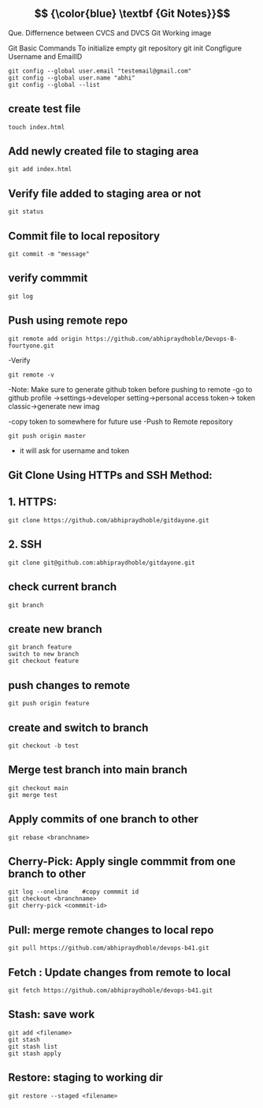 ## $$ {\color{blue} \textbf {Git Notes}}$$
Que. Differnence between CVCS and DVCS
Git Working
image

Git Basic Commands
To initialize empty git repository
git init
Congfigure Username and EmailID
````
git config --global user.email "testemail@gmail.com"
git config --global user.name "abhi"
git config --global --list
````
## create test file
````
touch index.html
````
## Add newly created file to staging area
````
git add index.html
````
## Verify file added to staging area or not
````
git status
````
## Commit file to local repository
````
git commit -m "message"
````
## verify commmit
````
git log
````
## Push using remote repo
````
git remote add origin https://github.com/abhipraydhoble/Devops-B-fourtyone.git
````
-Verify
````
git remote -v
````
-Note: Make sure to generate github token before pushing to remote
-go to github profile ->settings->developer setting->personal access token-> token classic->generate new
imag

-copy token to somewhere for future use
-Push to Remote repository
````
git push origin master
````
- it will ask for username and token

## Git Clone Using HTTPs and SSH Method:
## 1. HTTPS:
````
git clone https://github.com/abhipraydhoble/gitdayone.git
````


## 2. SSH
````
git clone git@github.com:abhipraydhoble/gitdayone.git
````


## check current branch
````
git branch
````
## create new branch
````
git branch feature
switch to new branch
git checkout feature
````
## push changes to remote
````
git push origin feature
````
## create and switch to branch
````
git checkout -b test
````
## Merge test branch into main branch
````
git checkout main
git merge test
````
## Apply commits of one branch to other
````
git rebase <branchname>
````
## Cherry-Pick: Apply single commmit from one branch to other
````
git log --oneline    #copy commmit id
git checkout <branchname>
git cherry-pick <commmit-id>
````
## Pull: merge remote changes to local repo
````
git pull https://github.com/abhipraydhoble/devops-b41.git
````
## Fetch : Update changes from remote to local
````
git fetch https://github.com/abhipraydhoble/devops-b41.git
````
## Stash: save work
````
git add <filename>
git stash
git stash list
git stash apply
````
## Restore: staging to working dir
````
git restore --staged <filename>
````
